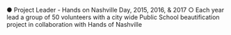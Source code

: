 ●	Project Leader - Hands on Nashville Day, 2015, 2016, & 2017
○	Each year lead a group of 50 volunteers with a city wide Public School beautification project in collaboration with Hands of Nashville 
